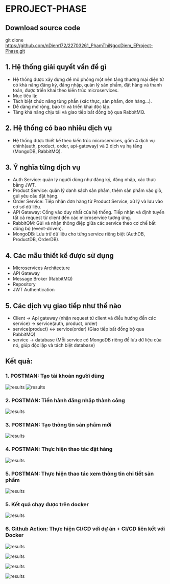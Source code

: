 # EPROJECT-PHASE

## Download source code
git clone https://github.com/nDiem172/22703261_PhamThiNgocDiem_EProject-Phase.git

## 1. Hệ thống giải quyết vấn đề gì
- Hệ thống được xây dựng để mô phỏng một nền tảng thương mại điện tử có khả năng đăng ký, đăng nhập, quản lý sản phẩm, đặt hàng và thanh toán, được triển khai theo kiến trúc microservices.
- Mục tiêu là:
- Tách biệt chức năng từng phần (xác thực, sản phẩm, đơn hàng...).
- Dễ dàng mở rộng, bảo trì và triển khai độc lập.
- Tăng khả năng chịu tải và giao tiếp bất đồng bộ qua RabbitMQ.

## 2. Hệ thống có bao nhiêu dịch vụ
- Hệ thống được thiết kế theo kiến trúc microservices, gồm 4 dịch vụ chính(auth, product, order, api-gateway) và 2 dịch vụ hạ tầng (MongoDB, RabbitMQ).

## 3. Ý nghĩa từng dịch vụ
- Auth Service: quản lý người dùng như đăng ký, đăng nhập, xác thực bằng JWT.
- Product Service: quản lý danh sách sản phẩm, thêm sản phẩm vào giỏ, gửi yêu cầu đặt hàng.
- Order Service: Tiếp nhận đơn hàng từ Product Service, xử lý và lưu vào cơ sở dữ liệu.
- API Gateway: Cổng vào duy nhất của hệ thống. Tiếp nhận và định tuyến tất cả request từ client đến các microservice tương ứng.
- RabbitQM: Gửi và nhận thông điệp giữa các service theo cơ chế bất đồng bộ (event-driven).
- MongoDB: Lưu trữ dữ liệu cho từng service riêng biệt (AuthDB, ProductDB, OrderDB).

## 4. Các mẫu thiết kế được sử dụng
- Microservices Architecture
- API Gateway
- Message Broker (RabbitMQ)
- Repository 
- JWT Authentication 

## 5. Các dịch vụ giao tiếp như thế nào
- Client -> Api gateway (nhận request từ client và điều hướng đến các service) -> service(auth, product, order) 
- service(product) <-> service(order) (Giao tiếp bất đồng bộ qua RabbitMQ)
- service -> database (Mỗi service có MongoDB riêng để lưu dữ liệu của nó, giúp độc lập và tách biệt database)


## Kết quả:
### 1. POSTMAN: Tạo tài khoản người dùng
![results](public/results/docker.png)
![results](public/results/register.png)
### 2. POSTMAN: Tiến hành đăng nhập thành công
![results](public/results/login.png)
### 3. POSTMAN: Tạo thông tin sản phẩm mới
![results](public/results/order.png)
### 4. POSTMAN: Thực hiện thao tác đặt hàng
![results](public/results/product.png)
### 5. POSTMAN: Thực hiện thao tác xem thông tin chi tiết sản phẩm
![results](public/results/getidproduct.png)
### 5. Kết quả chạy được trên docker
![results](public/results/resultdocker.png)

### 6. Github Action: Thực hiện CI/CD với dự án + CI/CD liên kết với Docker

![results](public/results/resultgitubaction.png)

![results](public/results/resulttestauth.png)

![results](public/results/resulttestproduct.png)

![results](public/results/resultlkdocker.png)